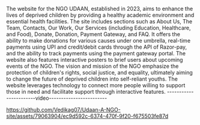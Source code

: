 The website for the NGO UDAAN, established in 2023, aims to enhance the lives of deprived children by providing a healthy academic environment and essential health facilities. The site includes sections such as About Us, The Team, Contacts, Our Work, Our Services (including Education, Healthcare, and Food), Donate, Donation, Payment Gateway, and FAQ. It offers the ability to make donations for various causes under one umbrella, real-time payments using UPI and credit/debit cards through the API of Razor-pay, and the ability to track payments using the payment gateway portal. The website also features interactive posters to brief users about upcoming events of the NGO. The vision and mission of the NGO emphasize the protection of children's rights, social justice, and equality, ultimately aiming to change the future of deprived children into self-reliant youths. The website leverages technology to connect more people willing to support those in need and facilitate support through interactive features.
-----------------------video------------------------


https://github.com/Vedikag07/Udaan-A-NGO-site/assets/79063904/ec9d592c-6374-470f-9f20-f675503fe87d

